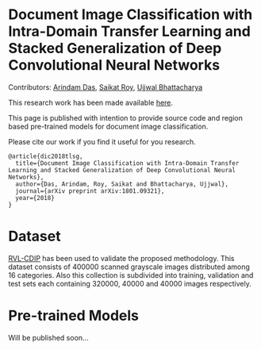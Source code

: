 # Document Image Classification with Intra-Domain Transfer Learning and Stacked Generalization of Deep Convolutional Neural Networks
Contributors: [Arindam Das](https://scholar.google.co.in/citations?user=W8DTl_gAAAAJ&hl=en), [Saikat Roy](https://scholar.google.co.in/citations?user=dSs0DfoAAAAJ&hl=en), [Ujjwal Bhattacharya](https://scholar.google.co.in/citations?user=dcbu4SEAAAAJ&hl=en)

This research work has been made available [here](https://arxiv.org/abs/1801.09321).

This page is published with intention to provide source code and region based pre-trained models for document image classification.<Enter>

Please cite our work if you find it useful for you research. <Enter>
  
```
@article{dic2018tlsg,
  title={Document Image Classification with Intra-Domain Transfer Learning and Stacked Generalization of Deep Convolutional Neural Networks},
  author={Das, Arindam, Roy, Saikat and Bhattacharya, Ujjwal},
  journal={arXiv preprint arXiv:1801.09321},
  year={2018}
}
```

# Dataset
[RVL-CDIP](http://www.cs.cmu.edu/~aharley/rvl-cdip/) has been used to validate the proposed methodology. This dataset consists of 400000 scanned grayscale images distributed among 16 categories. Also this collection is subdivided into training, validation and test sets each containing 320000, 40000 and 40000 images respectively.


# Pre-trained Models
Will be published soon...
